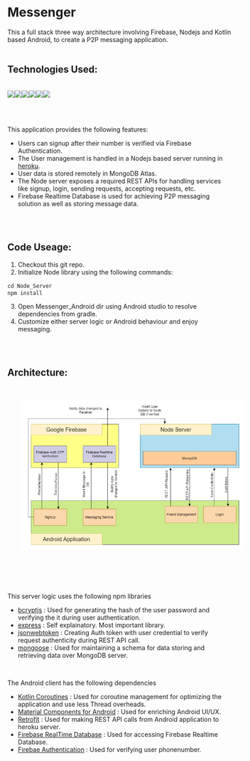 # Messenger
This a full stack three way architecture involving Firebase, Nodejs and Kotlin based Android, to create a P2P messaging application. 
<br><br>

## Technologies Used:
<br>
<img align="left" src="https://img.icons8.com/color/32/kotlin.png"/>
<img align="left" src="https://img.icons8.com/color/32/000000/android-os.png"/>
<img align="left" src="https://img.icons8.com/color/32/000000/firebase.png"/>
<img align="left" src="https://img.icons8.com/color/32/nodejs.png"/>
<img align="left" src="https://img.icons8.com/color/32/000000/mongodb.png"/>
<img align="left" src="https://img.icons8.com/color/32/000000/heroku.png"/>

<br><br><br>

This application provides the following features:
* Users can signup after their number is verified via Firebase Authentication.
* The User management is handled in a Nodejs based server running in [heroku](https://messenger-node-server.herokuapp.com/).
* User data is stored remotely in MongoDB Atlas.
* The Node server exposes a required REST APIs for handling services like signup, login, sending requests, accepting requests, etc.
* Firebase Realtime Database is used for achieving P2P messaging solution as well as storing message data.

<br><br>

## Code Useage:
1. Checkout this git repo.
2. Initialize Node library using the following commands:
```console 
cd Node_Server
npm install
```
3. Open Messenger_Android dir using Android studio to resolve dependencies from gradle.
4. Customize either server logic or Android behaviour and enjoy messaging.

<br><br>

## Architecture:
<img src=https://raw.githubusercontent.com/broto76/Messenger/main/Messenger_Arch.png style="margin:30px 30px" />

<br><br>

This server logic uses the following npm libraries
* [bcryptjs](https://www.npmjs.com/package/bcryptjs) : Used for generating the hash of the user password and verifying the it during user authentication. 
* [express](https://www.npmjs.com/package/express) : Self explainatory. Most important library. 
* [jsonwebtoken](https://www.npmjs.com/package/jsonwebtoken) : Creating Auth token with user credential to verify request authenticity during REST API call.
* [mongoose](https://www.npmjs.com/package/mongoose) : Used for maintaining a schema for data storing and retrieving data over MongoDB server.

<br>

The Android client has the following dependencies
* [Kotlin Coroutines](https://github.com/Kotlin/kotlinx.coroutines) : Used for coroutine management for optimizing the application and use less Thread overheads.
* [Material Components for Android](https://github.com/material-components/material-components-android) : Used for enriching Android UI/UX.
* [Retrofit](https://github.com/square/retrofit) : Used for making REST API calls from Android application to heroku server.
* [Firebase RealTime Database](com.google.firebase:firebase-database-ktx) : Used for accessing Firebase Realtime Database.
* [Firebae Authentication](com.google.firebase:firebase-auth-ktx) : Used for verifying user phonenumber.